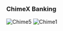 ### ChimeX Banking

![Chime5](https://github.com/BoltDreamzz/ChimeX-Banking/assets/150521995/6aff0ada-641e-4952-8348-76a7e898827c)
![Chime1](https://github.com/BoltDreamzz/ChimeX-Banking/assets/150521995/f6712292-9a33-4b58-a220-d5805d89c146)
